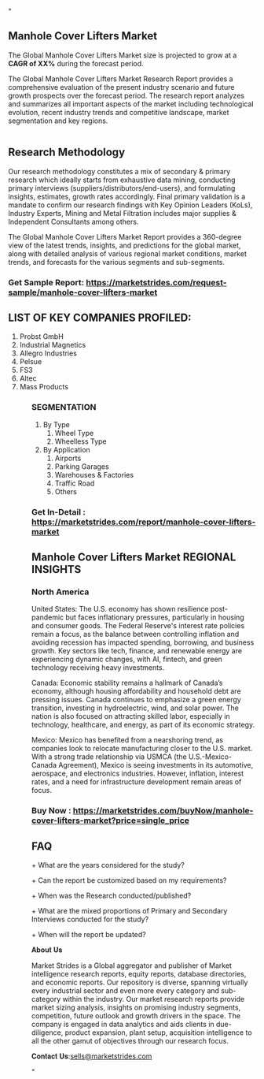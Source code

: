 "<h2>Manhole Cover Lifters Market</h2>
<p>The Global Manhole Cover Lifters Market size is projected to grow at a <strong>CAGR of XX%</strong> during the forecast period.</p>
<p>The Global Manhole Cover Lifters Market Research Report provides a comprehensive evaluation of the present industry scenario and future growth prospects over the forecast period. The research report analyzes and summarizes all important aspects of the market including technological evolution, recent industry trends and competitive landscape, market segmentation and key regions.</p>
<p><img style=""width: 100%;"" src=""https://marketstrides.com//uploads/images/marketstrides-051.png"" alt=""Manhole Cover Lifters Market Report Analysis"" /></p>
<h2>Research Methodology</h2>
<p>Our research methodology constitutes a mix of secondary &amp; primary research which ideally starts from exhaustive data mining, conducting primary interviews (suppliers/distributors/end-users), and formulating insights, estimates, growth rates accordingly. Final primary validation is a mandate to confirm our research findings with Key Opinion Leaders (KoLs), Industry Experts, Mining and Metal Filtration includes major supplies &amp; Independent Consultants among others.</p>
<p>The Global Manhole Cover Lifters Market Report provides a 360-degree view of the latest trends, insights, and predictions for the global market, along with detailed analysis of various regional market conditions, market trends, and forecasts for the various segments and sub-segments.</p>
<h3><strong>Get Sample Report: <a href=
https://marketstrides.com/request-sample/manhole-cover-lifters-market>https://marketstrides.com/request-sample/manhole-cover-lifters-market</a></strong></h3>
<h2>LIST OF KEY COMPANIES PROFILED:</h2>
<p><ol><li>
Probst GmbH</li><li>Industrial Magnetics</li><li>Allegro Industries</li><li>Pelsue</li><li>FS3</li><li>Altec</li><li>Mass Products


</li><ol></p>
<h3>SEGMENTATION</h3>
<p><ol><li>By Type<ol><li>Wheel Type</li><li>Wheelless Type</li></ol></li><li>By Application<ol><li>Airports</li><li>Parking Garages</li><li>Warehouses & Factories</li><li>Traffic Road</li><li>Others</li></ol></li></ol></p>
<h3><strong>Get In-Detail : <a href=https://marketstrides.com/report/manhole-cover-lifters-market>https://marketstrides.com/report/manhole-cover-lifters-market</a></strong></h3>
<h2>Manhole Cover Lifters Market REGIONAL INSIGHTS</h2>
<h3>North America</h3>
<p>United States: The U.S. economy has shown resilience post-pandemic but faces inflationary pressures, particularly in housing and consumer goods. The Federal Reserve's interest rate policies remain a focus, as the balance between controlling inflation and avoiding recession has impacted spending, borrowing, and business growth. Key sectors like tech, finance, and renewable energy are experiencing dynamic changes, with AI, fintech, and green technology receiving heavy investments.</p>
<p>Canada: Economic stability remains a hallmark of Canada’s economy, although housing affordability and household debt are pressing issues. Canada continues to emphasize a green energy transition, investing in hydroelectric, wind, and solar power. The nation is also focused on attracting skilled labor, especially in technology, healthcare, and energy, as part of its economic strategy.</p>
<p>Mexico: Mexico has benefited from a nearshoring trend, as companies look to relocate manufacturing closer to the U.S. market. With a strong trade relationship via USMCA (the U.S.-Mexico-Canada Agreement), Mexico is seeing investments in its automotive, aerospace, and electronics industries. However, inflation, interest rates, and a need for infrastructure development remain areas of focus.</p>
<h3><strong>Buy Now : <a href=https://marketstrides.com/buyNow/manhole-cover-lifters-market?price=single_price>https://marketstrides.com/buyNow/manhole-cover-lifters-market?price=single_price</a></strong></h3>
<h2>FAQ</h2>
<p>+ What are the years considered for the study?</p>
<p>+ Can the report be customized based on my requirements?</p>
<p>+ When was the Research conducted/published?</p>
<p>+ What are the mixed proportions of Primary and Secondary Interviews conducted for the study?</p>
<p>+ When will the report be updated?</p>
<p>𝐀𝐛𝐨𝐮𝐭 𝐔𝐬</p>
<p>Market Strides is a Global aggregator and publisher of Market intelligence research reports, equity reports, database directories, and economic reports. Our repository is diverse, spanning virtually every industrial sector and even more every category and sub-category within the industry. Our market research reports provide market sizing analysis, insights on promising industry segments, competition, future outlook and growth drivers in the space. The company is engaged in data analytics and aids clients in due-diligence, product expansion, plant setup, acquisition intelligence to all the other gamut of objectives through our research focus.</p>
<p>𝐂𝐨𝐧𝐭𝐚𝐜𝐭 𝐔𝐬:<a href=mailto:sells@marketstrides.com>sells@marketstrides.com</a></p>"
